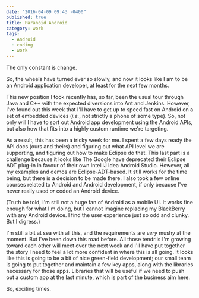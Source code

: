 ```yaml
---
date: "2016-04-09 09:43 -0400"
published: true
title: Paranoid Android
category: work
tags: 
  - Android
  - coding
  - work
---
```



The only constant is change.

So, the wheels have turned ever so slowly, and now it looks like I am to be an Android application developer, at least for the next few months.

This new position I took recently has, so far, been the usual tour through Java and C++ with the expected diversions into Ant and Jenkins. However, I've found out this week that I'll have to get up to speed fast on Android on a set of embedded devices (_i.e._, not strictly a phone of some type). So, not only will I have to sort out Android app development using the Android APIs, but also how that fits into a highly custom runtime we're targeting.

<a name="more"></a>

As a result, this has been a tricky week for me. I spent a few days ready the API docs (ours and theirs) and figuring out what API level we are supporting, and figuring out how to make Eclipse do that. This last part is a challenge because it looks like The Google have deprecated their Eclipse ADT plug-in in favour of their own IntelliJ Idea Android Studio. However, all my examples and demos are Eclipse-ADT-based. It still works for the time being, but there is a decision to be made there. I also took a few online courses related to Android and Android development, if only because I've never really used _or_ coded an Android device.

(Truth be told, I'm still not a huge fan of Android as a mobile UI. It works fine enough for what I'm doing, but I cannot imagine replacing my BlackBerry with any Android device. I find the user experience just so odd and clunky. But I digress.)

I'm still a bit at sea with all this, and the requirements are _very_ mushy at the moment.  But I've been down this road before. All those tendrils I'm growing toward each other will meet over the next week and I'll have put together the story I need to feel a lot more confident in where this is all going. It looks like this is going to be a bit of nice green-field development; our small team is going to put together and maintain a few key apps, along with the libraries necessary for those apps. Libraries that will be useful if we need to push out a custom app at the last minute, which is part of the business aim here.

So, exciting times.